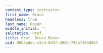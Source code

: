 ```yaml
---
content_type: instructor
first_name: Bruce
headless: true
last_name: Rosen
middle_initial: ''
salutation: Prof.
title: Prof. Bruce Rosen
uid: 00b3adec-c5c4-043f-d95b-742af393d5b7
---
```

